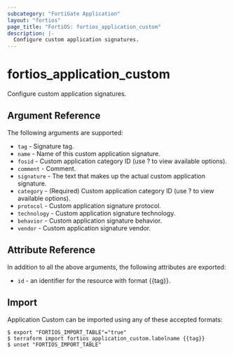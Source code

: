 ```yaml
---
subcategory: "FortiGate Application"
layout: "fortios"
page_title: "FortiOS: fortios_application_custom"
description: |-
  Configure custom application signatures.
---
```


# fortios_application_custom
Configure custom application signatures.

## Argument Reference

The following arguments are supported:

* `tag` - Signature tag.
* `name` - Name of this custom application signature.
* `fosid` - Custom application category ID (use ? to view available options).
* `comment` - Comment.
* `signature` - The text that makes up the actual custom application signature.
* `category` - (Required) Custom application category ID (use ? to view available options).
* `protocol` - Custom application signature protocol.
* `technology` - Custom application signature technology.
* `behavior` - Custom application signature behavior.
* `vendor` - Custom application signature vendor.


## Attribute Reference

In addition to all the above arguments, the following attributes are exported:
* `id` - an identifier for the resource with format {{tag}}.

## Import

Application Custom can be imported using any of these accepted formats:
```
$ export "FORTIOS_IMPORT_TABLE"="true"
$ terraform import fortios_application_custom.labelname {{tag}}
$ unset "FORTIOS_IMPORT_TABLE"
```
